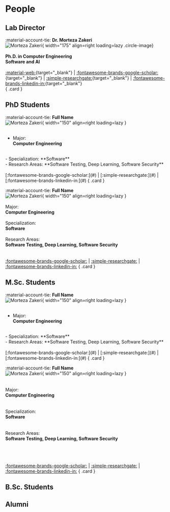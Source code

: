 # People


## Lab Director

<div class="grid" markdown>

:material-account-tie: __Dr. Morteza Zakeri__  
![Morteza Zakeri](images/people/zakeri.jpg){ width="175" align=right loading=lazy .circle-image}  
<br/>
**Ph.D. in Computer Engineering**
<br/>
**Software and AI**
<br/>
<br/>
[:material-web:](https://www.m-zakeri.ir/){target="_blank"}  | [:fontawesome-brands-google-scholar:](https://scholar.google.com/citations?user=km5DzwwAAAAJ&hl=en){target="_blank"} | [:simple-researchgate:](https://www.researchgate.net/profile/Morteza-Zakeri){target="_blank"} | [:fontawesome-brands-linkedin-in:](https://www.linkedin.com/in/mortazazakeri/){target="_blank"}  
{ .card }

</div>




## PhD Students

<div class="grid cards" markdown>

<!-- Card 1 -->
:material-account-tie: __Full Name__  
![Morteza Zakeri](images/people/account.png){ width="150" align=right loading=lazy }  
<br/>  
- Major:  
**Computer Engineering**  
<br/>  
- Specialization:  
**Software**  
<br/>  
- Research Areas:  
**Software Testing, Deep Learning, Software Security**  
<br/>
<br/>
[:fontawesome-brands-google-scholar:](#) | [:simple-researchgate:](#) | [:fontawesome-brands-linkedin-in:](#)
{ .card }

<!-- Card 2 -->
:material-account-tie: __Full Name__  
![Morteza Zakeri](images/people/account.png){ width="150" align=right loading=lazy }  
<br/>
Major:  
**Computer Engineering**  
<br/>
Specialization:  
**Software**  
<br/>
Research Areas:  
**Software Testing, Deep Learning, Software Security**  
<br/>
<br/>
[:fontawesome-brands-google-scholar:](#) | [:simple-researchgate:](#) | [:fontawesome-brands-linkedin-in:](#)
{ .card }

</div>



## M.Sc. Students

<div class="grid cards" markdown>

<!-- Card 1 -->
:material-account-tie: __Full Name__  
![Morteza Zakeri](images/people/account.png){ width="150" align=right loading=lazy }  
<br/>  
- Major:  
**Computer Engineering**  
<br/>
- Specialization:  
**Software**  
<br/>
- Research Areas:  
**Software Testing, Deep Learning, Software Security**  
<br/>
<br/>
[:fontawesome-brands-google-scholar:](#) | [:simple-researchgate:](#) | [:fontawesome-brands-linkedin-in:](#)
{ .card }

<!-- Card 2 -->
:material-account-tie: __Full Name__  
![Morteza Zakeri](images/people/account.png){ width="150" align=right loading=lazy }  
<br/>  
Major:  
**Computer Engineering**  
<br/>  
Specialization:  
**Software**  
<br/>  
Research Areas:  
**Software Testing, Deep Learning, Software Security**  
<br/>  
<br/>  
[:fontawesome-brands-google-scholar:](#) | [:simple-researchgate:](#) | [:fontawesome-brands-linkedin-in:](#)
{ .card }

</div>


## B.Sc. Students



## Alumni

